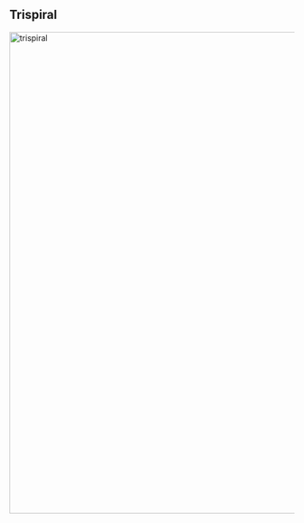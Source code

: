 ## Trispiral

<img width="850" alt="trispiral" src="https://github.com/glianx/java/assets/70392769/cdc9a857-4faf-4996-8c90-d2756d367288">

